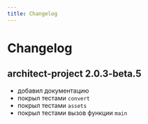 ```yaml
---
title: Changelog
---
```


# Changelog

## architect-project 2.0.3-beta.5

- добавил документацию
- покрыл тестами `convert`
- покрыл тестами `assets`
- покрыл тестами вызов функции `main`